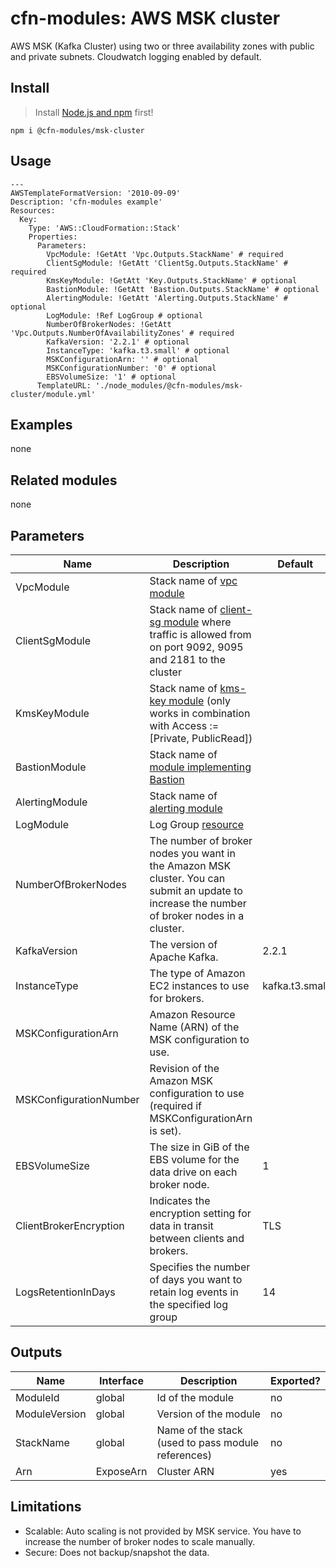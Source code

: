 # cfn-modules: AWS MSK cluster

AWS MSK (Kafka Cluster) using two or three availability zones with public and private subnets. Cloudwatch logging enabled by default.

## Install

> Install [Node.js and npm](https://nodejs.org/) first!

```
npm i @cfn-modules/msk-cluster
```

## Usage

```
---
AWSTemplateFormatVersion: '2010-09-09'
Description: 'cfn-modules example'
Resources:
  Key:
    Type: 'AWS::CloudFormation::Stack'
    Properties:
      Parameters:
        VpcModule: !GetAtt 'Vpc.Outputs.StackName' # required
        ClientSgModule: !GetAtt 'ClientSg.Outputs.StackName' # required
        KmsKeyModule: !GetAtt 'Key.Outputs.StackName' # optional
        BastionModule: !GetAtt 'Bastion.Outputs.StackName' # optional
        AlertingModule: !GetAtt 'Alerting.Outputs.StackName' # optional
        LogModule: !Ref LogGroup # optional
        NumberOfBrokerNodes: !GetAtt 'Vpc.Outputs.NumberOfAvailabilityZones' # required
        KafkaVersion: '2.2.1' # optional
        InstanceType: 'kafka.t3.small' # optional
        MSKConfigurationArn: '' # optional
        MSKConfigurationNumber: '0' # optional
        EBSVolumeSize: '1' # optional
      TemplateURL: './node_modules/@cfn-modules/msk-cluster/module.yml'
```

## Examples

none

## Related modules

none

## Parameters

<table>
  <thead>
    <tr>
      <th>Name</th>
      <th>Description</th>
      <th>Default</th>
      <th>Required?</th>
      <th>Allowed values</th>
    </tr>
  </thead>
  <tbody>
    <tr>
      <td>VpcModule</td>
      <td>Stack name of <a href="https://www.npmjs.com/package/@cfn-modules/vpc">vpc module</a></td>
      <td></td>
      <td>yes</td>
      <td></td>
    </tr>
    <tr>
      <td>ClientSgModule</td>
      <td>Stack name of <a href="https://www.npmjs.com/package/@cfn-modules/client-sg">client-sg module</a> where traffic is allowed from on port 9092, 9095 and 2181 to the cluster</td>
      <td></td>
      <td>yes</td>
      <td></td>
    </tr>
    <tr>
      <td>KmsKeyModule</td>
      <td>Stack name of <a href="https://www.npmjs.com/package/@cfn-modules/kms-key">kms-key module</a> (only works in combination with Access := [Private, PublicRead])</td>
      <td></td>
      <td>no</td>
      <td></td>
    </tr>
    <tr>
      <td>BastionModule</td>
      <td>Stack name of <a href="https://www.npmjs.com/search?q=keywords:cfn-modules:Bastion">module implementing Bastion</a></td>
      <td></td>
      <td>no</td>
      <td></td>
    </tr>
    <tr>
      <td>AlertingModule</td>
      <td>Stack name of <a href="https://www.npmjs.com/package/@cfn-modules/alerting">alerting module</a></td>
      <td></td>
      <td>no</td>
      <td></td>
    </tr>
    <tr>
      <td>LogModule</td>
      <td>Log Group <a href="https://docs.aws.amazon.com/AWSCloudFormation/latest/UserGuide/aws-resource-logs-loggroup.html">resource</a></td>
      <td></td>
      <td>no</td>
      <td></td>
    </tr>
    <tr>
      <td>NumberOfBrokerNodes</td>
      <td>The number of broker nodes you want in the Amazon MSK cluster. You can submit an update to increase the number of broker nodes in a cluster.</td>
      <td></td>
      <td>yes</td>
      <td>Has to be a multiple of the private subnets in your VPC.</td>
    </tr>
    <tr>
      <td>KafkaVersion</td>
      <td>The version of Apache Kafka.</td>
      <td>2.2.1</td>
      <td>no</td>
      <td></td>
    </tr>
    <tr>
      <td>InstanceType</td>
      <td>The type of Amazon EC2 instances to use for brokers.</td>
      <td>kafka.t3.small</td>
      <td>no</td>
      <td></td>
    </tr>
    <tr>
      <td>MSKConfigurationArn</td>
      <td>Amazon Resource Name (ARN) of the MSK configuration to use.</td>
      <td></td>
      <td>no</td>
      <td></td>
    </tr>
    <tr>
      <td>MSKConfigurationNumber</td>
      <td>Revision of the Amazon MSK configuration to use (required if MSKConfigurationArn is set).</td>
      <td></td>
      <td>no</td>
      <td></td>
    </tr>
    <tr>
      <td>EBSVolumeSize</td>
      <td>The size in GiB of the EBS volume for the data drive on each broker node.</td>
      <td>1</td>
      <td>no</td>
      <td></td>
    </tr>
    <tr>
      <td>ClientBrokerEncryption</td>
      <td>Indicates the encryption setting for data in transit between clients and brokers.</td>
      <td>TLS</td>
      <td>no</td>
      <td>[TLS, PLAINTEXT, TLS_PLAINTEXT]</td>
    </tr>
    <tr>
      <td>LogsRetentionInDays</td>
      <td>Specifies the number of days you want to retain log events in the specified log group</td>
      <td>14</td>
      <td>no</td>
      <td>[1, 3, 5, 7, 14, 30, 60, 90, 120, 150, 180, 365, 400, 545, 731, 1827, 3653]</td>
    </tr>
  </tbody>
</table>

## Outputs

<table>
  <thead>
    <tr>
      <th>Name</th>
      <th>Interface</th>
      <th>Description</th>
      <th>Exported?</th>
    </tr>
  </thead>
  <tbody>
    <tr>
      <td>ModuleId</td>
      <td>global</td>
      <td>Id of the module</td>
      <td>no</td>
    </tr>
    <tr>
      <td>ModuleVersion</td>
      <td>global</td>
      <td>Version of the module</td>
      <td>no</td>
    </tr>
    <tr>
      <td>StackName</td>
      <td>global</td>
      <td>Name of the stack (used to pass module references)</td>
      <td>no</td>
    </tr>
    <tr>
      <td>Arn</td>
      <td>ExposeArn</td>
      <td>Cluster ARN</td>
      <td>yes</td>
    </tr>
  </tbody>
</table>

## Limitations

* Scalable: Auto scaling is not provided by MSK service. You have to increase the number of broker nodes to scale manually.
* Secure: Does not backup/snapshot the data.
